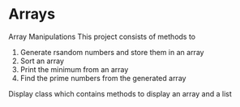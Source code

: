 # Arrays
Array Manipulations
This project consists of methods to
1. Generate rsandom numbers and store them in an array 
2. Sort an array
3. Print the minimum from an array
4. Find the prime numbers from the generated array

Display class which contains methods to display an array and a list
